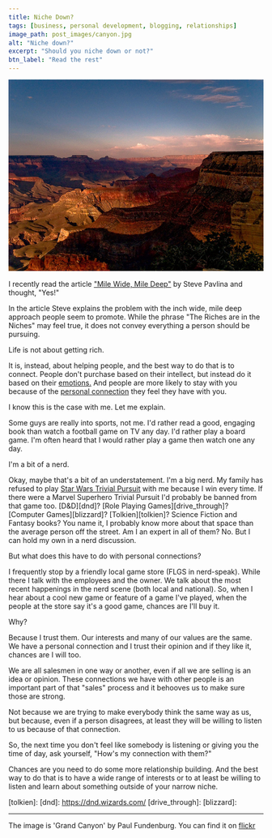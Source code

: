 ```yaml
---
title: Niche Down?
tags: [business, personal development, blogging, relationships]
image_path: post_images/canyon.jpg
alt: "Niche down?"
excerpt: "Should you niche down or not?"
btn_label: "Read the rest"
---
```

![canyon][image]

I recently read the article ["Mile Wide, Mile Deep"][mile_wide] by Steve Pavlina and thought, "Yes!"

In the article Steve explains the problem with the inch wide, mile deep approach people seem to promote. While the phrase "The Riches are in the Niches" may feel true, it does not convey everything a person should be pursuing.

Life is not about getting rich.

It is, instead, about helping people, and the best way to do that is to connect. People don't purchase based on their intellect, but instead do it based on their [emotions.][emotions] And people are more likely to stay with you because of the [personal connection][connection] they feel they have with you.

I know this is the case with me. Let me explain.

Some guys are really into sports, not me. I'd rather read a good, engaging book than watch a football game on TV any day. I'd rather play a board game. I'm often heard that I would rather play a game then watch one any day.

I'm a bit of a nerd.

Okay, maybe that's a bit of an understatement. I'm a big nerd. My family has refused to play [Star Wars Trivial Pursuit][trivial_pursuit] with me because I win every time. If there were a Marvel Superhero Trivial Pursuit I'd probably be banned from that game too. [D&D][dnd]? [Role Playing Games][drive_through]? [Computer Games][blizzard]? [Tolkien][tolkien]? Science Fiction and Fantasy books? You name it, I probably know more about that space than the average person off the street. Am I an expert in all of them? No. But I can hold my own in a nerd discussion.

But what does this have to do with personal connections?

I frequently stop by a friendly local game store (FLGS in nerd-speak). While there I talk with the employees and the owner. We talk about the most recent happenings in the nerd scene (both local and national). So, when I hear about a cool new game or feature of a game I've played, when the people at the store say it's a good game, chances are I'll buy it.

Why?

Because I trust them. Our interests and many of our values are the same. We have a personal connection and I trust their opinion and if they like it, chances are I will too.

We are all salesmen in one way or another, even if all we are selling is an idea or opinion. These connections we have with other people is an important part of that "sales" process and it behooves us to make sure those are strong.

Not because we are trying to make everybody think the same way as us, but because, even if a person disagrees, at least they will be willing to listen to us because of that connection.

So, the next time you don't feel like somebody is listening or giving you the time of day, ask yourself, "How's my connection with them?"

Chances are you need to do some more relationship building. And the best way to do that is to have a wide range of interests or to at least be willing to listen and learn about something outside of your narrow niche.

[mile_wide]: http://www.stevepavlina.com/blog/2016/12/mile-wide-mile-deep/
[emotions]: https://www.psychologytoday.com/blog/inside-the-consumer-mind/201302/how-emotions-influence-what-we-buy
[connection]: https://www.newvoicemedia.com/news/corporate/businesses-underestimate-impact-in-a-personal-connection-according-to-newvoicemedia-study
[trivial_pursuit]: http://www.amazon.com/dp/B000050AWW/?tag=digitalbias-20
[tolkien]:
[dnd]: https://dnd.wizards.com/
[drive_through]:
[blizzard]:

---
The image is 'Grand Canyon' by Paul Fundenburg. You can find it on [flickr][flickr]

[flickr]: https://www.flickr.com/photos/fundenburg/2615404244
[image]: /images/post_images/canyon.jpg
